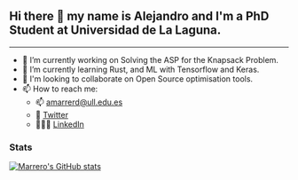 ## Hi there 👋 my name is Alejandro and I'm a PhD Student at Universidad de La Laguna.
---

- 🔭 I’m currently working on Solving the ASP for the Knapsack Problem.
- 🌱 I’m currently learning Rust, and ML with Tensorflow and Keras.
- 👯 I'm looking to collaborate on Open Source optimisation tools.
- 📫 How to reach me: 
  - 📫 amarrerd@ull.edu.es
  - 💬 [Twitter](https://twitter.com/amarre_)
  - 👩🏻‍💻 [LinkedIn](https://www.linkedin.com/in/alemarrero)


### Stats
[![Marrero's GitHub stats](https://github-readme-stats.vercel.app/api?username=amarrerod&count_private=true&show_icons=true)](https://github.com/anuraghazra/github-readme-stats)



<!--
**amarrerod/amarrerod** is a ✨ _special_ ✨ repository because its `README.md` (this file) appears on your GitHub profile.

Here are some ideas to get you started:

- 🔭 I’m currently working on ...
- 🌱 I’m currently learning ...
- 👯 I’m looking to collaborate on ...
- 🤔 I’m looking for help with ...
- 💬 Ask me about ...
- 📫 How to reach me: ...
- 😄 Pronouns: ...
- ⚡ Fun fact: ...
-->
